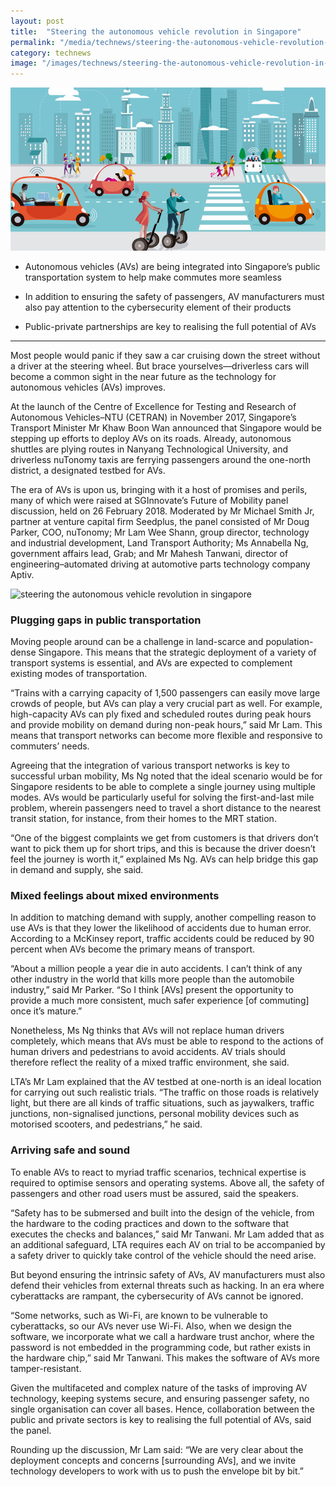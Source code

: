 ```yaml
---
layout: post
title:  "Steering the autonomous vehicle revolution in Singapore"
permalink: "/media/technews/steering-the-autonomous-vehicle-revolution-in-singapore"
category: technews
image: "/images/technews/steering-the-autonomous-vehicle-revolution-in-singapore-part-1.png"
---
```


![steering the autonomous vehicle revolution in singapore](/images/technews/steering-the-autonomous-vehicle-revolution-in-singapore-part-1.png)

* Autonomous vehicles (AVs) are being integrated into Singapore’s public transportation system to help make commutes more seamless

* In addition to ensuring the safety of passengers, AV manufacturers must also pay attention to the cybersecurity element of their products

* Public-private partnerships are key to realising the full potential of AVs

--- 

Most people would panic if they saw a car cruising down the street without a driver at the steering wheel. But brace yourselves—driverless cars will become a common sight in the near future as the technology for autonomous vehicles (AVs) improves.

At the launch of the Centre of Excellence for Testing and Research of Autonomous Vehicles–NTU (CETRAN) in November 2017, Singapore’s Transport Minister Mr Khaw Boon Wan announced that Singapore would be stepping up efforts to deploy AVs on its roads. Already, autonomous shuttles are plying routes in Nanyang Technological University, and driverless nuTonomy taxis are ferrying passengers around the one-north district, a designated testbed for AVs.

The era of AVs is upon us, bringing with it a host of promises and perils, many of which were raised at SGInnovate’s Future of Mobility panel discussion, held on 26 February 2018. Moderated by Mr Michael Smith Jr, partner at venture capital firm Seedplus, the panel consisted of Mr Doug Parker, COO, nuTonomy; Mr Lam Wee Shann, group director, technology and industrial development, Land Transport Authority; Ms Annabella Ng, government affairs lead, Grab; and Mr Mahesh Tanwani, director of engineering–automated driving at automotive parts technology company Aptiv.

![steering the autonomous vehicle revolution in singapore]({{site.baseurl}}/images/technews/steering-the-autonomous-vehicle-revolution-in-singapore-part-2.png)

### **Plugging gaps in public transportation**
Moving people around can be a challenge in land-scarce and population-dense Singapore. This means that the strategic deployment of a variety of transport systems is essential, and AVs are expected to complement existing modes of transportation.

“Trains with a carrying capacity of 1,500 passengers can easily move large crowds of people, but AVs can play a very crucial part as well. For example, high-capacity AVs can ply fixed and scheduled routes during peak hours and provide mobility on demand during non-peak hours,” said Mr Lam. This means that transport networks can become more flexible and responsive to commuters’ needs.

Agreeing that the integration of various transport networks is key to successful urban mobility, Ms Ng noted that the ideal scenario would be for Singapore residents to be able to complete a single journey using multiple modes. AVs would be particularly useful for solving the first-and-last mile problem, wherein passengers need to travel a short distance to the nearest transit station, for instance, from their homes to the MRT station.

“One of the biggest complaints we get from customers is that drivers don’t want to pick them up for short trips, and this is because the driver doesn’t feel the journey is worth it,” explained Ms Ng. AVs can help bridge this gap in demand and supply, she said.

### **Mixed feelings about mixed environments**
In addition to matching demand with supply, another compelling reason to use AVs is that they lower the likelihood of accidents due to human error. According to a McKinsey report, traffic accidents could be reduced by 90 percent when AVs become the primary means of transport.

“About a million people a year die in auto accidents. I can’t think of any other industry in the world that kills more people than the automobile industry,” said Mr Parker. “So I think [AVs] present the opportunity to provide a much more consistent, much safer experience [of commuting] once it’s mature.”

Nonetheless, Ms Ng thinks that AVs will not replace human drivers completely, which means that AVs must be able to respond to the actions of human drivers and pedestrians to avoid accidents. AV trials should therefore reflect the reality of a mixed traffic environment, she said.

LTA’s Mr Lam explained that the AV testbed at one-north is an ideal location for carrying out such realistic trials. “The traffic on those roads is relatively light, but there are all kinds of traffic situations, such as jaywalkers, traffic junctions, non-signalised junctions, personal mobility devices such as motorised scooters, and pedestrians,” he said.

### **Arriving safe and sound**
To enable AVs to react to myriad traffic scenarios, technical expertise is required to optimise sensors and operating systems. Above all, the safety of passengers and other road users must be assured, said the speakers.

“Safety has to be submersed and built into the design of the vehicle, from the hardware to the coding practices and down to the software that executes the checks and balances,” said Mr Tanwani. Mr Lam added that as an additional safeguard, LTA requires each AV on trial to be accompanied by a safety driver to quickly take control of the vehicle should the need arise.

But beyond ensuring the intrinsic safety of AVs, AV manufacturers must also defend their vehicles from external threats such as hacking. In an era where cyberattacks are rampant, the cybersecurity of AVs cannot be ignored.

“Some networks, such as Wi-Fi, are known to be vulnerable to cyberattacks, so our AVs never use Wi-Fi. Also, when we design the software, we incorporate what we call a hardware trust anchor, where the password is not embedded in the programming code, but rather exists in the hardware chip,” said Mr Tanwani. This makes the software of AVs more tamper-resistant.

Given the multifaceted and complex nature of the tasks of improving AV technology, keeping systems secure, and ensuring passenger safety, no single organisation can cover all bases. Hence, collaboration between the public and private sectors is key to realising the full potential of AVs, said the panel.

Rounding up the discussion, Mr Lam said: “We are very clear about the deployment concepts and concerns [surrounding AVs], and we invite technology developers to work with us to push the envelope bit by bit.”
